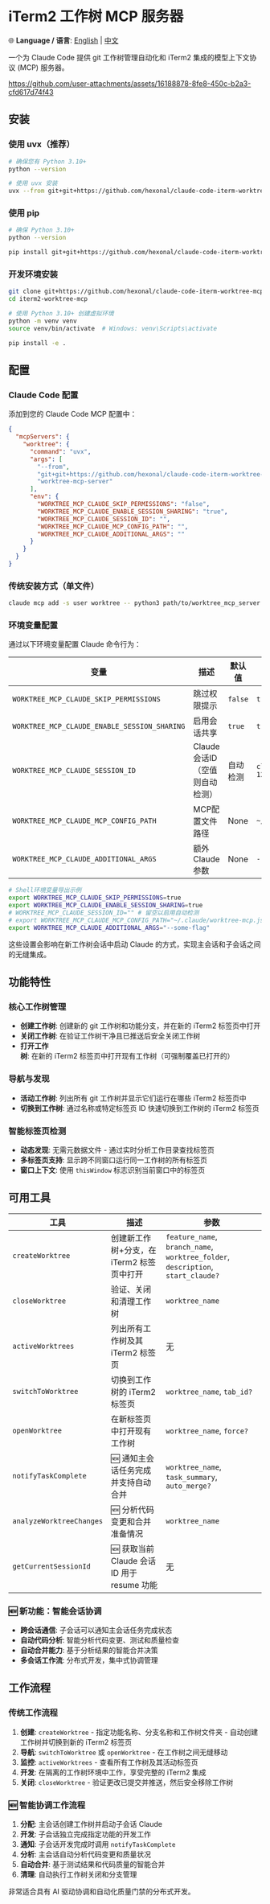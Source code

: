 # iTerm2 工作树 MCP 服务器

🌐 **Language / 语言**: [English](README.md) | [中文](README_zh.md)

一个为 Claude Code 提供 git 工作树管理自动化和 iTerm2 集成的模型上下文协议 (MCP) 服务器。

https://github.com/user-attachments/assets/16188878-8fe8-450c-b2a3-cfd617d74f43

## 安装

### 使用 uvx（推荐）
```bash
# 确保您有 Python 3.10+
python --version

# 使用 uvx 安装
uvx --from git+git+https://github.com/hexonal/claude-code-iterm-worktree-mcp.git worktree-mcp-server
```

### 使用 pip
```bash
# 确保 Python 3.10+
python --version

pip install git+git+https://github.com/hexonal/claude-code-iterm-worktree-mcp.git
```

### 开发环境安装
```bash
git clone git+https://github.com/hexonal/claude-code-iterm-worktree-mcp.git
cd iterm2-worktree-mcp

# 使用 Python 3.10+ 创建虚拟环境
python -m venv venv
source venv/bin/activate  # Windows: venv\Scripts\activate

pip install -e .
```

## 配置

### Claude Code 配置

添加到您的 Claude Code MCP 配置中：

```json
{
  "mcpServers": {
    "worktree": {
      "command": "uvx",
      "args": [
        "--from", 
        "git+git+https://github.com/hexonal/claude-code-iterm-worktree-mcp.git",
        "worktree-mcp-server"
      ],
      "env": {
        "WORKTREE_MCP_CLAUDE_SKIP_PERMISSIONS": "false",
        "WORKTREE_MCP_CLAUDE_ENABLE_SESSION_SHARING": "true",
        "WORKTREE_MCP_CLAUDE_SESSION_ID": "",
        "WORKTREE_MCP_CLAUDE_MCP_CONFIG_PATH": "",
        "WORKTREE_MCP_CLAUDE_ADDITIONAL_ARGS": ""
      }
    }
  }
}
```

### 传统安装方式（单文件）
```bash
claude mcp add -s user worktree -- python3 path/to/worktree_mcp_server.py
```

### 环境变量配置

通过以下环境变量配置 Claude 命令行为：

| 变量 | 描述 | 默认值 | 示例 |
|----------|-------------|---------|---------|  
| `WORKTREE_MCP_CLAUDE_SKIP_PERMISSIONS` | 跳过权限提示 | `false` | `true` |
| `WORKTREE_MCP_CLAUDE_ENABLE_SESSION_SHARING` | 启用会话共享 | `true` | `true` |
| `WORKTREE_MCP_CLAUDE_SESSION_ID` | Claude会话ID（空值则自动检测） | 自动检测 | `claude-code-123456-abc` |
| `WORKTREE_MCP_CLAUDE_MCP_CONFIG_PATH` | MCP配置文件路径 | None | `~/.claude/mcp.json` |
| `WORKTREE_MCP_CLAUDE_ADDITIONAL_ARGS` | 额外Claude参数 | None | `--some-flag` |

```bash
# Shell环境变量导出示例
export WORKTREE_MCP_CLAUDE_SKIP_PERMISSIONS=true
export WORKTREE_MCP_CLAUDE_ENABLE_SESSION_SHARING=true
# WORKTREE_MCP_CLAUDE_SESSION_ID="" # 留空以启用自动检测
# export WORKTREE_MCP_CLAUDE_MCP_CONFIG_PATH="~/.claude/worktree-mcp.json"
export WORKTREE_MCP_CLAUDE_ADDITIONAL_ARGS="--some-flag"
```

这些设置会影响在新工作树会话中启动 Claude 的方式，实现主会话和子会话之间的无缝集成。

## 功能特性

### 核心工作树管理
- **创建工作树**: 创建新的 git 工作树和功能分支，并在新的 iTerm2 标签页中打开
- **关闭工作树**: 在验证工作树干净且已推送后安全关闭工作树
- **打开工作树**: 在新的 iTerm2 标签页中打开现有工作树（可强制覆盖已打开的）

### 导航与发现  
- **活动工作树**: 列出所有 git 工作树并显示它们运行在哪些 iTerm2 标签页中
- **切换到工作树**: 通过名称或特定标签页 ID 快速切换到工作树的 iTerm2 标签页

### 智能标签页检测
- **动态发现**: 无需元数据文件 - 通过实时分析工作目录查找标签页
- **多标签页支持**: 显示跨不同窗口运行同一工作树的所有标签页
- **窗口上下文**: 使用 `thisWindow` 标志识别当前窗口中的标签页

## 可用工具

| 工具 | 描述 | 参数 |
|------|-------------|------------|
| `createWorktree` | 创建新工作树+分支，在 iTerm2 标签页中打开 | `feature_name`, `branch_name`, `worktree_folder`, `description`, `start_claude?` |
| `closeWorktree` | 验证、关闭和清理工作树 | `worktree_name` |
| `activeWorktrees` | 列出所有工作树及其 iTerm2 标签页 | 无 |
| `switchToWorktree` | 切换到工作树的 iTerm2 标签页 | `worktree_name`, `tab_id?` |
| `openWorktree` | 在新标签页中打开现有工作树 | `worktree_name`, `force?` |
| `notifyTaskComplete` | 🆕 通知主会话任务完成并支持自动合并 | `worktree_name`, `task_summary`, `auto_merge?` |
| `analyzeWorktreeChanges` | 🆕 分析代码变更和合并准备情况 | `worktree_name` |
| `getCurrentSessionId` | 🆕 获取当前 Claude 会话 ID 用于 resume 功能 | 无 |

### 🆕 新功能：智能会话协调

- **跨会话通信**: 子会话可以通知主会话任务完成状态
- **自动代码分析**: 智能分析代码变更、测试和质量检查
- **自动合并能力**: 基于分析结果的智能合并决策
- **多会话工作流**: 分布式开发，集中式协调管理

## 工作流程

### 传统工作流程
1. **创建**: `createWorktree` - 指定功能名称、分支名称和工作树文件夹 - 自动创建工作树并切换到新的 iTerm2 标签页
2. **导航**: `switchToWorktree` 或 `openWorktree` - 在工作树之间无缝移动
3. **监控**: `activeWorktrees` - 查看所有工作树及其活动标签页  
4. **开发**: 在隔离的工作树环境中工作，享受完整的 iTerm2 集成
5. **关闭**: `closeWorktree` - 验证更改已提交并推送，然后安全移除工作树

### 🆕 智能协调工作流程
1. **分配**: 主会话创建工作树并启动子会话 Claude
2. **开发**: 子会话独立完成指定功能的开发工作
3. **通知**: 子会话开发完成时调用 `notifyTaskComplete`
4. **分析**: 主会话自动分析代码变更和质量状况
5. **自动合并**: 基于测试结果和代码质量的智能合并
6. **清理**: 自动执行工作树关闭和分支管理

非常适合具有 AI 驱动协调和自动化质量门禁的分布式开发。